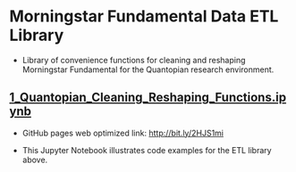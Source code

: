 # Morningstar Fundamental Data ETL Library 


* Library of convenience functions for cleaning and reshaping Morningstar 
Fundamental for the Quantopian research environment.

## [1_Quantopian_Cleaning_Reshaping_Functions.ipynb](https://github.com/bingson/QuantopianCleaning/blob/master/1_Quantopian_Cleaning_Reshaping_Functions.ipynb)

* GitHub pages web optimized link: http://bit.ly/2HJS1mi

* This Jupyter Notebook illustrates code examples for the ETL library above.

